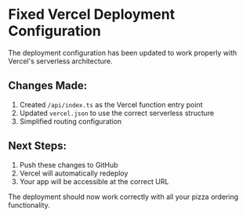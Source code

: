 # Fixed Vercel Deployment Configuration

The deployment configuration has been updated to work properly with Vercel's serverless architecture.

## Changes Made:
1. Created `/api/index.ts` as the Vercel function entry point
2. Updated `vercel.json` to use the correct serverless structure
3. Simplified routing configuration

## Next Steps:
1. Push these changes to GitHub
2. Vercel will automatically redeploy
3. Your app will be accessible at the correct URL

The deployment should now work correctly with all your pizza ordering functionality.